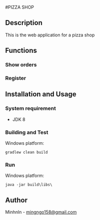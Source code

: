 #PIZZA SHOP

## Description
This is the web application for a pizza shop

## Functions
### Show orders

### Register

## Installation and Usage

### System requirement
* JDK 8

### Building and Test

Windows platform:
```
gradlew clean build 
```

### Run

Windows platform:
```
java -jar build\libs\
```

## Author

Minhnln - <mingngo158@gmail.com>

